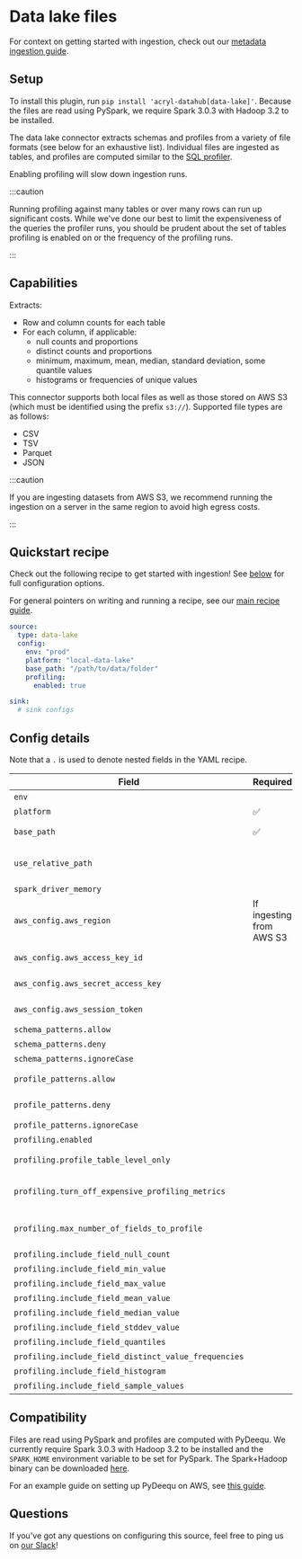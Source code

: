 # Data lake files

For context on getting started with ingestion, check out our [metadata ingestion guide](../README.md).

## Setup

To install this plugin, run `pip install 'acryl-datahub[data-lake]'`. Because the files are read using PySpark, we require Spark 3.0.3 with Hadoop 3.2 to be installed.

The data lake connector extracts schemas and profiles from a variety of file formats (see below for an exhaustive list).
Individual files are ingested as tables, and profiles are computed similar to the [SQL profiler](./sql_profiles.md).

Enabling profiling will slow down ingestion runs.

:::caution

Running profiling against many tables or over many rows can run up significant costs.
While we've done our best to limit the expensiveness of the queries the profiler runs, you
should be prudent about the set of tables profiling is enabled on or the frequency
of the profiling runs.

:::

## Capabilities

Extracts:

- Row and column counts for each table
- For each column, if applicable:
  - null counts and proportions
  - distinct counts and proportions
  - minimum, maximum, mean, median, standard deviation, some quantile values
  - histograms or frequencies of unique values

This connector supports both local files as well as those stored on AWS S3 (which must be identified using the prefix `s3://`). Supported file types are as follows:

- CSV
- TSV
- Parquet
- JSON

:::caution

If you are ingesting datasets from AWS S3, we recommend running the ingestion on a server in the same region to avoid high egress costs.

:::

## Quickstart recipe

Check out the following recipe to get started with ingestion! See [below](#config-details) for full configuration options.

For general pointers on writing and running a recipe, see our [main recipe guide](../README.md#recipes).

```yml
source:
  type: data-lake
  config:
    env: "prod"
    platform: "local-data-lake"
    base_path: "/path/to/data/folder"
    profiling:
      enabled: true

sink:
  # sink configs
```

## Config details

Note that a `.` is used to denote nested fields in the YAML recipe.

| Field                                                | Required                 | Default      | Description                                                                                                                                                                                                                           |
| ---------------------------------------------------- | ------------------------ | ------------ | ------------------------------------------------------------------------------------------------------------------------------------------------------------------------------------------------------------------------------------- |
| `env`                                                |                          | `PROD`       | Environment to use in namespace when constructing URNs.                                                                                                                                                                               |
| `platform`                                           | ✅                       |              | Platform to use in namespace when constructing URNs.                                                                                                                                                                                  |
| `base_path`                                          | ✅                       |              | Path of the base folder to crawl. Unless `schema_patterns` and `profile_patterns` are set, the connector will ingest all files in this folder.                                                                                        |
| `use_relative_path`                                  |                          | `false`      | Whether to use the relative path (the part with the base path removed) when constructing URNs for files being ingested from a local directory. This option is ignored when ingesting from AWS S3 because S3 URIs are globally unique. |
| `spark_driver_memory`                                |                          | `4g`         | Max amount of memory to grant Spark.                                                                                                                                                                                                  |
| `aws_config.aws_region`                              | If ingesting from AWS S3 |              | AWS region code.                                                                                                                                                                                                                      |
| `aws_config.aws_access_key_id`                       |                          | Autodetected | See https://boto3.amazonaws.com/v1/documentation/api/latest/guide/credentials.html                                                                                                                                                    |
| `aws_config.aws_secret_access_key`                   |                          | Autodetected | See https://boto3.amazonaws.com/v1/documentation/api/latest/guide/credentials.html                                                                                                                                                    |
| `aws_config.aws_session_token`                       |                          | Autodetected | See https://boto3.amazonaws.com/v1/documentation/api/latest/guide/credentials.html                                                                                                                                                    |
| `schema_patterns.allow`                              |                          | `*`          | List of regex patterns for tables to ingest. Defaults to all.                                                                                                                                                                         |
| `schema_patterns.deny`                               |                          |              | List of regex patterns for tables to not ingest. Defaults to none.                                                                                                                                                                    |
| `schema_patterns.ignoreCase`                         |                          | `True`       | Whether to ignore case sensitivity during pattern matching of tables to ingest.                                                                                                                                                       |
| `profile_patterns.allow`                             |                          | `*`          | List of regex patterns for tables to profile (a must also be ingested for profiling). Defaults to all.                                                                                                                                |
| `profile_patterns.deny`                              |                          |              | List of regex patterns for tables to not profile (a must also be ingested for profiling). Defaults to none.                                                                                                                           |
| `profile_patterns.ignoreCase`                        |                          | `True`       | Whether to ignore case sensitivity during pattern matching of tables to profile.                                                                                                                                                      |
| `profiling.enabled`                                  |                          | `False`      | Whether profiling should be done.                                                                                                                                                                                                     |
| `profiling.profile_table_level_only`                 |                          | `False`      | Whether to perform profiling at table-level only or include column-level profiling as well.                                                                                                                                           |
| `profiling.turn_off_expensive_profiling_metrics`     |                          | `False`      | Whether to turn off expensive profiling or not. This turns off profiling for distinct_value_frequencies, histograms, & sample_values. This also limits the maximum number of fields being profiled to 10.                    |
| `profiling.max_number_of_fields_to_profile`          |                          | `None`       | A positive integer that specifies the maximum number of columns to profile for any table. `None` implies all columns. The cost of profiling goes up significantly as the number of columns to profile goes up.                        |
| `profiling.include_field_null_count`                 |                          | `True`       | Whether to profile for the number of nulls for each column.                                                                                                                                                                           |
| `profiling.include_field_min_value`                  |                          | `True`       | Whether to profile for the min value of numeric columns.                                                                                                                                                                              |
| `profiling.include_field_max_value`                  |                          | `True`       | Whether to profile for the max value of numeric columns.                                                                                                                                                                              |
| `profiling.include_field_mean_value`                 |                          | `True`       | Whether to profile for the mean value of numeric columns.                                                                                                                                                                             |
| `profiling.include_field_median_value`               |                          | `True`       | Whether to profile for the median value of numeric columns.                                                                                                                                                                           |
| `profiling.include_field_stddev_value`               |                          | `True`       | Whether to profile for the standard deviation of numeric columns.                                                                                                                                                                     |
| `profiling.include_field_quantiles`                  |                          | `True`       | Whether to profile for the quantiles of numeric columns.                                                                                                                                                                              |
| `profiling.include_field_distinct_value_frequencies` |                          | `True`       | Whether to profile for distinct value frequencies.                                                                                                                                                                                    |
| `profiling.include_field_histogram`                  |                          | `True`       | Whether to profile for the histogram for numeric fields.                                                                                                                                                                              |
| `profiling.include_field_sample_values`              |                          | `True`       | Whether to profile for the sample values for all columns.                                                                                                                                                                             |

## Compatibility

Files are read using PySpark and profiles are computed with PyDeequ.
We currently require Spark 3.0.3 with Hadoop 3.2 to be installed and the `SPARK_HOME` environment variable to be set for PySpark.
The Spark+Hadoop binary can be downloaded [here](https://www.apache.org/dyn/closer.lua/spark/spark-3.0.3/spark-3.0.3-bin-hadoop3.2.tgz).

For an example guide on setting up PyDeequ on AWS, see [this guide](https://aws.amazon.com/blogs/big-data/testing-data-quality-at-scale-with-pydeequ/).

## Questions

If you've got any questions on configuring this source, feel free to ping us on [our Slack](https://slack.datahubproject.io/)!
